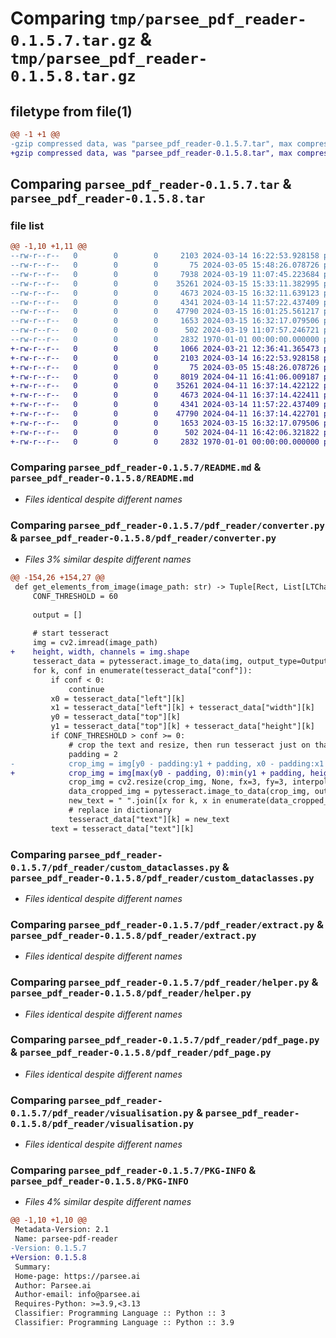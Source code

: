 # Comparing `tmp/parsee_pdf_reader-0.1.5.7.tar.gz` & `tmp/parsee_pdf_reader-0.1.5.8.tar.gz`

## filetype from file(1)

```diff
@@ -1 +1 @@
-gzip compressed data, was "parsee_pdf_reader-0.1.5.7.tar", max compression
+gzip compressed data, was "parsee_pdf_reader-0.1.5.8.tar", max compression
```

## Comparing `parsee_pdf_reader-0.1.5.7.tar` & `parsee_pdf_reader-0.1.5.8.tar`

### file list

```diff
@@ -1,10 +1,11 @@
--rw-r--r--   0        0        0     2103 2024-03-14 16:22:53.928158 parsee_pdf_reader-0.1.5.7/README.md
--rw-r--r--   0        0        0       75 2024-03-05 15:48:26.078726 parsee_pdf_reader-0.1.5.7/pdf_reader/__init__.py
--rw-r--r--   0        0        0     7938 2024-03-19 11:07:45.223684 parsee_pdf_reader-0.1.5.7/pdf_reader/converter.py
--rw-r--r--   0        0        0    35261 2024-03-15 15:33:11.382995 parsee_pdf_reader-0.1.5.7/pdf_reader/custom_dataclasses.py
--rw-r--r--   0        0        0     4673 2024-03-15 16:32:11.639123 parsee_pdf_reader-0.1.5.7/pdf_reader/extract.py
--rw-r--r--   0        0        0     4341 2024-03-14 11:57:22.437409 parsee_pdf_reader-0.1.5.7/pdf_reader/helper.py
--rw-r--r--   0        0        0    47790 2024-03-15 16:01:25.561217 parsee_pdf_reader-0.1.5.7/pdf_reader/pdf_page.py
--rw-r--r--   0        0        0     1653 2024-03-15 16:32:17.079506 parsee_pdf_reader-0.1.5.7/pdf_reader/visualisation.py
--rw-r--r--   0        0        0      502 2024-03-19 11:07:57.246721 parsee_pdf_reader-0.1.5.7/pyproject.toml
--rw-r--r--   0        0        0     2832 1970-01-01 00:00:00.000000 parsee_pdf_reader-0.1.5.7/PKG-INFO
+-rw-r--r--   0        0        0     1066 2024-03-21 12:36:41.365473 parsee_pdf_reader-0.1.5.8/LICENSE
+-rw-r--r--   0        0        0     2103 2024-03-14 16:22:53.928158 parsee_pdf_reader-0.1.5.8/README.md
+-rw-r--r--   0        0        0       75 2024-03-05 15:48:26.078726 parsee_pdf_reader-0.1.5.8/pdf_reader/__init__.py
+-rw-r--r--   0        0        0     8019 2024-04-11 16:41:06.009187 parsee_pdf_reader-0.1.5.8/pdf_reader/converter.py
+-rw-r--r--   0        0        0    35261 2024-04-11 16:37:14.422122 parsee_pdf_reader-0.1.5.8/pdf_reader/custom_dataclasses.py
+-rw-r--r--   0        0        0     4673 2024-04-11 16:37:14.422411 parsee_pdf_reader-0.1.5.8/pdf_reader/extract.py
+-rw-r--r--   0        0        0     4341 2024-03-14 11:57:22.437409 parsee_pdf_reader-0.1.5.8/pdf_reader/helper.py
+-rw-r--r--   0        0        0    47790 2024-04-11 16:37:14.422701 parsee_pdf_reader-0.1.5.8/pdf_reader/pdf_page.py
+-rw-r--r--   0        0        0     1653 2024-03-15 16:32:17.079506 parsee_pdf_reader-0.1.5.8/pdf_reader/visualisation.py
+-rw-r--r--   0        0        0      502 2024-04-11 16:42:06.321822 parsee_pdf_reader-0.1.5.8/pyproject.toml
+-rw-r--r--   0        0        0     2832 1970-01-01 00:00:00.000000 parsee_pdf_reader-0.1.5.8/PKG-INFO
```

### Comparing `parsee_pdf_reader-0.1.5.7/README.md` & `parsee_pdf_reader-0.1.5.8/README.md`

 * *Files identical despite different names*

### Comparing `parsee_pdf_reader-0.1.5.7/pdf_reader/converter.py` & `parsee_pdf_reader-0.1.5.8/pdf_reader/converter.py`

 * *Files 3% similar despite different names*

```diff
@@ -154,26 +154,27 @@
 def get_elements_from_image(image_path: str) -> Tuple[Rect, List[LTChar]]:
     CONF_THRESHOLD = 60
 
     output = []
 
     # start tesseract
     img = cv2.imread(image_path)
+    height, width, channels = img.shape
     tesseract_data = pytesseract.image_to_data(img, output_type=Output.DICT, config="--psm 11")
     for k, conf in enumerate(tesseract_data["conf"]):
         if conf < 0:
             continue
         x0 = tesseract_data["left"][k]
         x1 = tesseract_data["left"][k] + tesseract_data["width"][k]
         y0 = tesseract_data["top"][k]
         y1 = tesseract_data["top"][k] + tesseract_data["height"][k]
         if CONF_THRESHOLD > conf >= 0:
             # crop the text and resize, then run tesseract just on that text piece again
             padding = 2
-            crop_img = img[y0 - padding:y1 + padding, x0 - padding:x1 + padding]
+            crop_img = img[max(y0 - padding, 0):min(y1 + padding, height), max(x0 - padding, 0):min(x1 + padding, width)]
             crop_img = cv2.resize(crop_img, None, fx=3, fy=3, interpolation=cv2.INTER_CUBIC)
             data_cropped_img = pytesseract.image_to_data(crop_img, output_type=Output.DICT, config="--psm 7")
             new_text = " ".join([x for k, x in enumerate(data_cropped_img["text"]) if data_cropped_img["conf"][k] >= 0])
             # replace in dictionary
             tesseract_data["text"][k] = new_text
         text = tesseract_data["text"][k]
```

### Comparing `parsee_pdf_reader-0.1.5.7/pdf_reader/custom_dataclasses.py` & `parsee_pdf_reader-0.1.5.8/pdf_reader/custom_dataclasses.py`

 * *Files identical despite different names*

### Comparing `parsee_pdf_reader-0.1.5.7/pdf_reader/extract.py` & `parsee_pdf_reader-0.1.5.8/pdf_reader/extract.py`

 * *Files identical despite different names*

### Comparing `parsee_pdf_reader-0.1.5.7/pdf_reader/helper.py` & `parsee_pdf_reader-0.1.5.8/pdf_reader/helper.py`

 * *Files identical despite different names*

### Comparing `parsee_pdf_reader-0.1.5.7/pdf_reader/pdf_page.py` & `parsee_pdf_reader-0.1.5.8/pdf_reader/pdf_page.py`

 * *Files identical despite different names*

### Comparing `parsee_pdf_reader-0.1.5.7/pdf_reader/visualisation.py` & `parsee_pdf_reader-0.1.5.8/pdf_reader/visualisation.py`

 * *Files identical despite different names*

### Comparing `parsee_pdf_reader-0.1.5.7/PKG-INFO` & `parsee_pdf_reader-0.1.5.8/PKG-INFO`

 * *Files 4% similar despite different names*

```diff
@@ -1,10 +1,10 @@
 Metadata-Version: 2.1
 Name: parsee-pdf-reader
-Version: 0.1.5.7
+Version: 0.1.5.8
 Summary: 
 Home-page: https://parsee.ai
 Author: Parsee.ai
 Author-email: info@parsee.ai
 Requires-Python: >=3.9,<3.13
 Classifier: Programming Language :: Python :: 3
 Classifier: Programming Language :: Python :: 3.9
```

